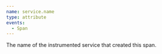 ```yaml
---
name: service.name
type: attribute
events:
  - Span
---
```


The name of the instrumented service that created this span.